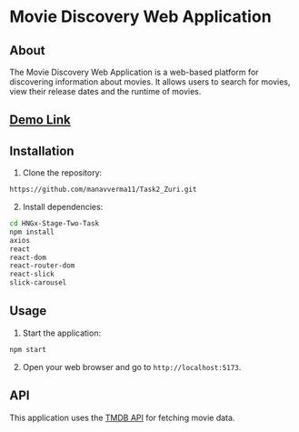 # Movie Discovery Web Application

## About

The Movie Discovery Web Application is a web-based platform for discovering information about movies. It allows users to search for movies, view their release dates and the runtime of movies.

## [Demo Link](https://hngtask2manav.netlify.app/)

## Installation

1. Clone the repository:

```bash
https://github.com/manavverma11/Task2_Zuri.git
```

2. Install dependencies:

```bash
cd HNGx-Stage-Two-Task
npm install
axios
react
react-dom
react-router-dom
react-slick
slick-carousel
```

## Usage

1. Start the application:

```bash
npm start
```

2. Open your web browser and go to `http://localhost:5173`.

## API

This application uses the [TMDB API](https://www.themoviedb.org/documentation/api) for fetching movie data.
